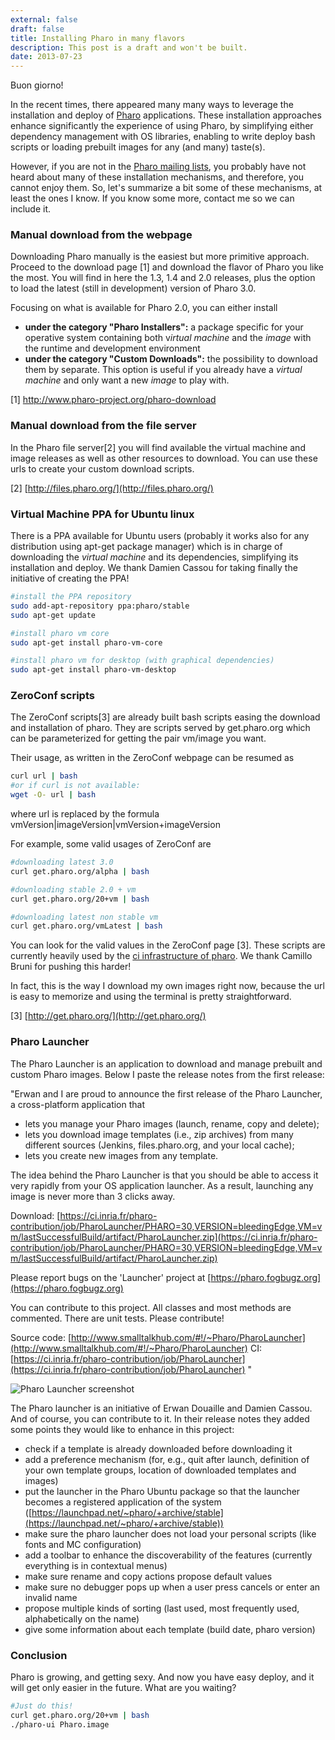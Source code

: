 ```yaml
---
external: false
draft: false
title: Installing Pharo in many flavors
description: This post is a draft and won't be built.
date: 2013-07-23
---
```


Buon giorno!

In the recent times, there appeared many many ways to leverage the installation and deploy of [Pharo](http://www.pharo-project.org/home) applications. These installation approaches enhance significantly the experience of using Pharo, by simplifying either dependency management with OS libraries, enabling to write deploy bash scripts or loading prebuilt images for any (and many) taste(s).

However, if you are not in the [Pharo mailing lists](http://www.pharo-project.org/community), you probably have not heard about many of these installation mechanisms, and therefore, you cannot enjoy them. So, let's summarize a bit some of these mechanisms, at least the ones I know. If you know some more, contact me so we can include it.
### Manual download from the webpage
Downloading Pharo manually is the easiest but more primitive approach. Proceed to the download page [1] and download the flavor of Pharo you like the most. You will find in here the 1.3, 1.4 and 2.0 releases, plus the option to load the latest (still in development) version of Pharo 3.0.

Focusing on what is available for Pharo 2.0, you can either install

- **under the category "Pharo Installers":** a package specific for your operative system containing both v<em>irtual machine</em> and the <em>image</em> with the runtime and development environment
- **under the category "Custom Downloads":** the possibility to download them by separate. This option is useful if you already have a <em>virtual machine</em> and only want a new *image* to play with.

[1] <a href="http://www.pharo-project.org/pharo-download">http://www.pharo-project.org/pharo-download</a>
### Manual download from the file server
In the Pharo file server[2] you will find available the virtual machine and image releases as well as other resources to download. You can use these urls to create your custom download scripts.

[2] [http://files.pharo.org/](http://files.pharo.org/)
### Virtual Machine PPA for Ubuntu linux
There is a PPA available for Ubuntu users (probably it works also for any distribution using apt-get package manager) which is in charge of downloading the <em>virtual machine</em> and its dependencies, simplifying its installation and deploy. We thank Damien Cassou for taking finally the initiative of creating the PPA!

```bash
#install the PPA repository
sudo add-apt-repository ppa:pharo/stable
sudo apt-get update

#install pharo vm core
sudo apt-get install pharo-vm-core

#install pharo vm for desktop (with graphical dependencies)
sudo apt-get install pharo-vm-desktop
```
### ZeroConf scripts
The ZeroConf scripts[3] are already built bash scripts easing the download and installation of pharo. They are scripts served by get.pharo.org which can be parameterized for getting the pair vm/image you want.

Their usage, as written in the ZeroConf webpage can be resumed as

```bash
curl url | bash
#or if curl is not available:
wget -O- url | bash
```

where url is replaced by the formula vmVersion|imageVersion|vmVersion+imageVersion

For example, some valid usages of ZeroConf are

```bash
#downloading latest 3.0
curl get.pharo.org/alpha | bash

#downloading stable 2.0 + vm
curl get.pharo.org/20+vm | bash

#downloading latest non stable vm
curl get.pharo.org/vmLatest | bash
```

You can look for the valid values in the ZeroConf page [3]. These scripts are currently heavily used by the [ci infrastructure of pharo](https://ci.inria.fr/pharo/). We thank Camillo Bruni for pushing this harder!

In fact, this is the way I download my own images right now, because the url is easy to memorize and using the terminal is pretty straightforward.

[3] [http://get.pharo.org/](http://get.pharo.org/)

### Pharo Launcher
The Pharo Launcher is an application to download and manage prebuilt and custom Pharo images. Below I paste the release notes from the first release:

"Erwan and I are proud to announce the first release of the Pharo
Launcher, a cross-platform application that

- lets you manage your Pharo images (launch, rename, copy and delete);
- lets you download image templates (i.e., zip archives) from many
different sources (Jenkins, files.pharo.org, and your local cache);
- lets you create new images from any template.

The idea behind the Pharo Launcher is that you should be able to
access it very rapidly from your OS application launcher. As a result,
launching any image is never more than 3 clicks away.

Download:
[https://ci.inria.fr/pharo-contribution/job/PharoLauncher/PHARO=30,VERSION=bleedingEdge,VM=vm/lastSuccessfulBuild/artifact/PharoLauncher.zip](https://ci.inria.fr/pharo-contribution/job/PharoLauncher/PHARO=30,VERSION=bleedingEdge,VM=vm/lastSuccessfulBuild/artifact/PharoLauncher.zip)

Please report bugs on the 'Launcher' project at [https://pharo.fogbugz.org](https://pharo.fogbugz.org)

You can contribute to this project. All classes and most methods are
commented. There are unit tests. Please contribute!

Source code: [http://www.smalltalkhub.com/#!/~Pharo/PharoLauncher](http://www.smalltalkhub.com/#!/~Pharo/PharoLauncher)
CI: [https://ci.inria.fr/pharo-contribution/job/PharoLauncher](https://ci.inria.fr/pharo-contribution/job/PharoLauncher)
"

![Pharo Launcher screenshot](http://playingwithobjects.files.wordpress.com/2013/07/launcher_screenshot.png)

The Pharo launcher is an initiative of Erwan Douaille and Damien Cassou. And of course, you can contribute to it. In their release notes they added some points they would like to enhance in this project:

- check if a template is already downloaded before downloading it
- add a preference mechanism (for, e.g., quit after launch, definition of your own template groups, location of downloaded templates and images)
- put the launcher in the Pharo Ubuntu package so that the launcher becomes a registered application of the system ([https://launchpad.net/~pharo/+archive/stable](https://launchpad.net/~pharo/+archive/stable))
- make sure the pharo launcher does not load your personal scripts (like fonts and MC configuration)
- add a toolbar to enhance the discoverability of the features (currently everything is in contextual menus)
- make sure rename and copy actions propose default values
- make sure no debugger pops up when a user press cancels or enter an invalid name
- propose multiple kinds of sorting (last used, most frequently used, alphabetically on the name)
- give some information about each template (build date, pharo version)

### Conclusion
Pharo is growing, and getting sexy. And now you have easy deploy, and it will get only easier in the future. What are you waiting?

```bash
#Just do this!
curl get.pharo.org/20+vm | bash
./pharo-ui Pharo.image
```
